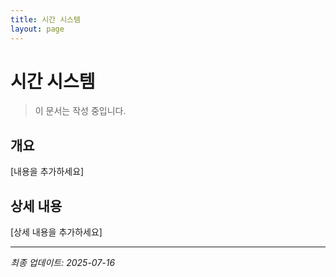 ```yaml
---
title: 시간 시스템
layout: page
---
```


# 시간 시스템

> 이 문서는 작성 중입니다.

## 개요

[내용을 추가하세요]

## 상세 내용

[상세 내용을 추가하세요]

---

*최종 업데이트: 2025-07-16*
